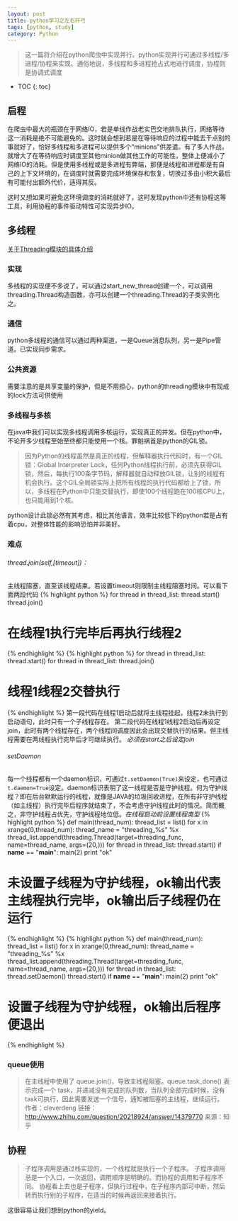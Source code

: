 ```yaml
---
layout: post
title: python学习之左右开弓
tags: [python, study]
category: Python
---
```

> 这一篇将介绍在python爬虫中实现并行。python实现并行可通过多线程/多进程/协程来实现。通俗地说，多线程和多进程抢占式地进行调度，协程则是协调式调度

* TOC
{: toc}

启程
---
在爬虫中最大的瓶颈在于网络IO，若是单线作战老实巴交地排队执行，网络等待这一消耗是绝不可能避免的。这时就会想到若是在等待响应的过程中能去干点别的事就好了，恰好多线程和多进程可以提供多个“minions”供差遣。有了多人作战，就增大了在等待响应时调度至其他minion做其他工作的可能性，整体上便减小了网络IO的消耗。但是使用多线程或是多进程有弊端，那便是线程和进程都是有自己的上下文环境的，在调度时就需要完成环境保存和恢复，切换过多由小积大最后有可能付出额外代价，适得其反。

这时又想如果可避免这环境调度的消耗就好了，这时发现python中还有协程这等工具，利用协程的事件驱动特性可实现异步IO。

多线程
---

[关于Threading模块的具体介绍](http://www.cszhi.com/20130528/python-threading.html)

### 实现

多线程的实现便不多说了，可以通过start_new_thread创建一个，可以调用threading.Thread构造函数，亦可以创建一个threading.Thread的子类实例化之。

### 通信

python多线程的通信可以通过两种渠道，一是Queue消息队列，另一是Pipe管道。已实现同步需求。

### 公共资源

需要注意的是共享变量的保护，但是不用担心，python的threading模块中有现成的lock方法可供使用

### 多线程与多核

在java中我们可以实现多线程调用多核运行，实现真正的并发。但在python中，不论开多少线程至始至终都只能使用一个核。罪魁祸首是python的GIL锁。

> 因为Python的线程虽然是真正的线程，但解释器执行代码时，有一个GIL锁：Global Interpreter Lock，任何Python线程执行前，必须先获得GIL锁，然后，每执行100条字节码，解释器就自动释放GIL锁，让别的线程有机会执行。这个GIL全局锁实际上把所有线程的执行代码都给上了锁，所以，多线程在Python中只能交替执行，即使100个线程跑在100核CPU上，也只能用到1个核。

python设计此锁必然有其考虑，相比其他语言，效率比较低下的python若是占有着cpu，对整体性能的影响恐怕并非美好。

### 难点

###### thread.join(self,[timeout])：
主线程阻塞，直至该线程结束。若设置timeout则限制主线程阻塞时间。可以看下面两段代码
{% highlight python %}
for thread in thread_list:
	thread.start()
	thread.join()
# 在线程1执行完毕后再执行线程2
{% endhighlight %}
{% highlight python %}
for thread in thread_list:
	thread.start()
for thread in thread_list:
	thread.join()
# 线程1线程2交替执行
{% endhighlight %}
第一段代码在线程1启动后就将主线程挂起，线程2未执行到启动语句，此时只有一个子线程存在。
第二段代码在线程1线程2启动后再设定join，此时有两个线程存在，两个线程间调度因此会出现交替执行的结果。但主线程需要在两线程执行完毕后才可继续执行。
*必须在start之后设定join*

###### setDaemon
每一个线程都有一个daemon标识，可通过```t.setDaemon(True)```来设定，也可通过```t.daemon=True```设定。daemon标识表明了这一线程是否是守护线程。何为守护线程？即在后台默默运行的线程，就像是JAVA的垃圾回收进程，在所有非守护线程（如主线程）执行完毕后程序就结束了，不会考虑守护线程此时的情况。简而概之，非守护线程占优先，守护线程地位低。*在线程启动前设置线程类型*
{% highlight python %}
def main(thread_num):
	thread_list = list()
	for x in xrange(0,thread_num):
		thread_name = "threading_%s" %x
		thread_list.append(threading.Thread(target=threading_func, name=thread_name, args=(20,)))
	for thread in thread_list:
		thread.start()
if __name__ == "__main__":
	main(2)
	print "ok"
# 未设置子线程为守护线程，ok输出代表主线程执行完毕，ok输出后子线程仍在运行
{% endhighlight %}
{% highlight python %}
def main(thread_num):
	thread_list = list()
	for x in xrange(0,thread_num):
		thread_name = "threading_%s" %x
		thread_list.append(threading.Thread(target=threading_func, name=thread_name, args=(20,)))
	for thread in thread_list:
		thread.setDaemon()
		thread.start()
if __name__ == "__main__":
	main(2)
	print "ok"
# 设置子线程为守护线程，ok输出后程序便退出
{% endhighlight %}


### queue使用

> 在主线程中使用了 queue.join()，导致主线程阻塞。queue.task_done() 表示完成一个 task，并递减没有完成的队列数，当队列全部完成时候，没有task可执行，因此需要发送一个信号，通知被阻塞的主线程，继续运行。
作者：cleverdeng
链接：http://www.zhihu.com/question/20218924/answer/14379770
来源：知乎


协程
---

> 子程序调用是通过栈实现的，一个线程就是执行一个子程序。
子程序调用总是一个入口，一次返回，调用顺序是明确的。而协程的调用和子程序不同。
协程看上去也是子程序，但执行过程中，在子程序内部可中断，然后转而执行别的子程序，在适当的时候再返回来接着执行。

这很容易让我们想到python的yield。
